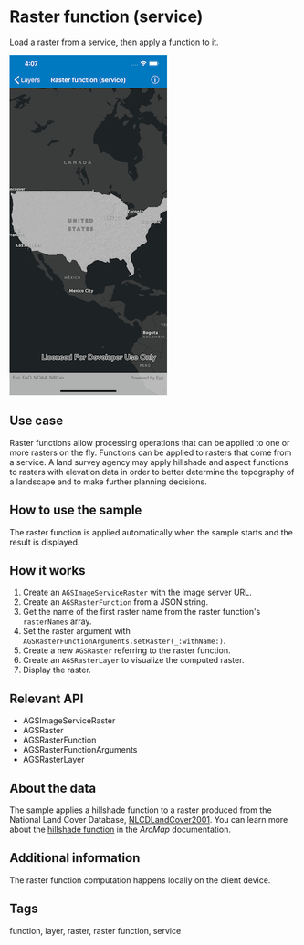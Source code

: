 # Raster function (service)

Load a raster from a service, then apply a function to it.

![Raster function (service) sample](raster-function-service.png)

## Use case

Raster functions allow processing operations that can be applied to one or more rasters on the fly. Functions can be applied to rasters that come from a service. A land survey agency may apply hillshade and aspect functions to rasters with elevation data in order to better determine the topography of a landscape and to make further planning decisions.

## How to use the sample

The raster function is applied automatically when the sample starts and the result is displayed.

## How it works

1. Create an `AGSImageServiceRaster` with the image server URL.
2. Create an `AGSRasterFunction` from a JSON string.
3. Get the name of the first raster name from the raster function's `rasterNames` array.
4. Set the raster argument with `AGSRasterFunctionArguments.setRaster(_:withName:)`.
5. Create a new `AGSRaster` referring to the raster function.
6. Create an `AGSRasterLayer` to visualize the computed raster.
7. Display the raster.

## Relevant API

* AGSImageServiceRaster
* AGSRaster
* AGSRasterFunction
* AGSRasterFunctionArguments
* AGSRasterLayer

## About the data

The sample applies a hillshade function to a raster produced from the National Land Cover Database, [NLCDLandCover2001](https://sampleserver6.arcgisonline.com/arcgis/rest/services/NLCDLandCover2001/ImageServer). You can learn more about the [hillshade function](https://desktop.arcgis.com/en/arcmap/latest/manage-data/raster-and-images/hillshade-function.htm) in the *ArcMap* documentation.

## Additional information

The raster function computation happens locally on the client device.

## Tags

function, layer, raster, raster function, service
